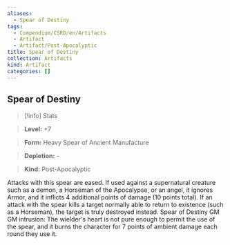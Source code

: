 ```yaml
---
aliases:
  - Spear of Destiny
tags:
  - Compendium/CSRD/en/Artifacts
  - Artifact
  - Artifact/Post-Apocalyptic
title: Spear of Destiny
collection: Artifacts
kind: Artifact
categories: []
---
```

## Spear of Destiny    
>[!info] Stats    
> **Level:** +7    
> **Form:** Heavy Spear of Ancient Manufacture    
> **Depletion:** -    
> **Kind:** Post-Apocalyptic  
    
Attacks with this spear are eased. If used against a supernatural creature such as a demon, a Horseman of the Apocalypse, or an angel, it ignores Armor, and it inflicts 4 additional points of damage (10 points total). If an attack with the spear kills a target normally able to return to existence (such as a Horseman), the target is truly destroyed instead. Spear of Destiny GM GM intrusion: The wielder's heart is not pure enough to permit the use of the spear, and it burns the character for 7 points of ambient damage each round they use it.
